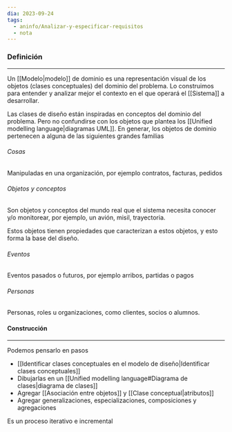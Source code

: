 ```yaml
---
dia: 2023-09-24
tags:
  - aninfo/Analizar-y-especificar-requisitos
  - nota
---
```

### Definición
---
Un [[Modelo|modelo]] de dominio es una representación visual de los objetos (clases conceptuales) del dominio del problema. Lo construimos para entender y analizar mejor el contexto en el que operará el [[Sistema]] a desarrollar.

Las clases de diseño están inspiradas en conceptos del dominio del problema. Pero no confundirse con los objetos que plantea los [[Unified modelling language|diagramas UML]]. En generar, los objetos de dominio pertenecen a alguna de las siguientes grandes familias

###### Cosas
Manipuladas en una organización, por ejemplo contratos, facturas, pedidos

###### Objetos y conceptos
Son objetos y conceptos del mundo real que el sistema necesita conocer y/o monitorear, por ejemplo, un avión, misil, trayectoria.

Estos objetos tienen propiedades que caracterizan a estos objetos, y esto forma la base del diseño.

###### Eventos
Eventos pasados o futuros, por ejemplo arribos, partidas o pagos

###### Personas
Personas, roles u organizaciones, como clientes, socios o alumnos.

#### Construcción
---
Podemos pensarlo en pasos
* [[Identificar clases conceptuales en el modelo de diseño|Identificar clases conceptuales]]
* Dibujarlas en un [[Unified modelling language#Diagrama de clases|diagrama de clases]]
* Agregar [[Asociación entre objetos]] y [[Clase conceptual|atributos]]
* Agregar generalizaciones, especializaciones, composiciones y agregaciones

Es un proceso iterativo e incremental